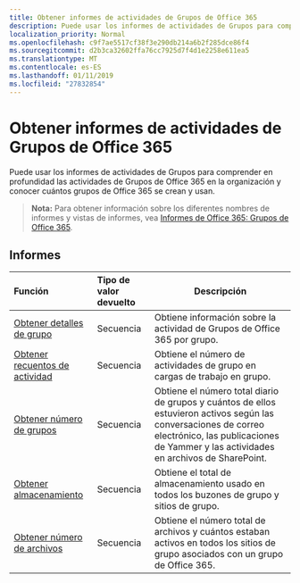 ```yaml
---
title: Obtener informes de actividades de Grupos de Office 365
description: Puede usar los informes de actividades de Grupos para comprender en profundidad las actividades de Grupos de Office 365 en la organización y conocer cuántos grupos de Office 365 se crean y usan.
localization_priority: Normal
ms.openlocfilehash: c9f7ae5517cf38f3e290db214a6b2f285dce86f4
ms.sourcegitcommit: d2b3ca32602ffa76cc7925d7f4d1e2258e611ea5
ms.translationtype: MT
ms.contentlocale: es-ES
ms.lasthandoff: 01/11/2019
ms.locfileid: "27832854"
---
```

# <a name="office-365-groups-activity-reports"></a>Obtener informes de actividades de Grupos de Office 365

Puede usar los informes de actividades de Grupos para comprender en profundidad las actividades de Grupos de Office 365 en la organización y conocer cuántos grupos de Office 365 se crean y usan.

> **Nota:** Para obtener información sobre los diferentes nombres de informes y vistas de informes, vea [Informes de Office 365: Grupos de Office 365](https://support.office.com/client/Office-365-groups-a27f1a99-3557-4f85-9560-a28e3d822a40).

## <a name="reports"></a>Informes

| Función                                 | Tipo de valor devuelto | Descripción                              |
| :--------------------------------------- | :-------------- |  ---------------------------------------- |
| [Obtener detalles de grupo](../api/reportroot-getoffice365groupsactivitydetail.md) | Secuencia          | Obtiene información sobre la actividad de Grupos de Office 365 por grupo. |
| [Obtener recuentos de actividad](../api/reportroot-getoffice365groupsactivitycounts.md) | Secuencia          | Obtiene el número de actividades de grupo en cargas de trabajo en grupo. |
| [Obtener número de grupos](../api/reportroot-getoffice365groupsactivitygroupcounts.md) | Secuencia          | Obtiene el número total diario de grupos y cuántos de ellos estuvieron activos según las conversaciones de correo electrónico, las publicaciones de Yammer y las actividades en archivos de SharePoint. |
| [Obtener almacenamiento](../api/reportroot-getoffice365groupsactivitystorage.md) | Secuencia          | Obtiene el total de almacenamiento usado en todos los buzones de grupo y sitios de grupo. |
| [Obtener número de archivos](../api/reportroot-getoffice365groupsactivityfilecounts.md) | Secuencia          | Obtiene el número total de archivos y cuántos estaban activos en todos los sitios de grupo asociados con un grupo de Office 365. |

